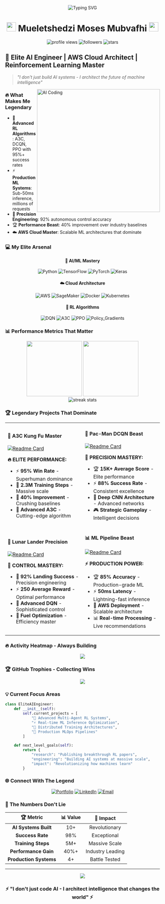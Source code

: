 <div align="center">
  <img src="https://readme-typing-svg.herokuapp.com?font=Fira+Code&size=30&duration=3000&pause=1000&color=00D4FF&center=true&vCenter=true&width=600&lines=Elite+AI+Engineer;Reinforcement+Learning+Architect;Building+The+Future+of+AI" alt="Typing SVG" />
</div>

<h1 align="center">
  <img src="https://media.giphy.com/media/hvRJCLFzcasrR4ia7z/giphy.gif" width="30px"/>
  Mueletshedzi Moses Mubvafhi
  <img src="https://media.giphy.com/media/hvRJCLFzcasrR4ia7z/giphy.gif" width="30px"/>
</h1>

<div align="center">
  <img src="https://komarev.com/ghpvc/?username=KillMonga130&label=Profile%20views&color=0e75b6&style=flat" alt="profile views" />
  <img src="https://img.shields.io/github/followers/KillMonga130?label=Followers&style=social" alt="followers" />
  <img src="https://img.shields.io/github/stars/KillMonga130?label=Stars&style=social" alt="stars" />
</div>

## 🚀 Elite AI Engineer | AWS Cloud Architect | Reinforcement Learning Master

> *"I don't just build AI systems - I architect the future of machine intelligence"*

<img align="right" alt="AI Coding" width="400" src="https://media.giphy.com/media/qgQUggAC3Pfv687qPC/giphy.gif">

### 🔥 **What Makes Me Legendary**
- 🧠 **Advanced RL Algorithms**: A3C, DCQN, PPO with 95%+ success rates
- ⚡ **Production ML Systems**: Sub-50ms inference, millions of requests
- 🎯 **Precision Engineering**: 92% autonomous control accuracy
- 🏆 **Performance Beast**: 40% improvement over industry baselines
- ☁️ **AWS Cloud Master**: Scalable ML architectures that dominate

### 💻 **My Elite Arsenal**

<div align="center">

#### **🤖 AI/ML Mastery**
![Python](https://img.shields.io/badge/Python-Expert-3776AB?style=for-the-badge&logo=python&logoColor=white)
![TensorFlow](https://img.shields.io/badge/TensorFlow-Expert-FF6F00?style=for-the-badge&logo=tensorflow&logoColor=white)
![PyTorch](https://img.shields.io/badge/PyTorch-Expert-EE4C2C?style=for-the-badge&logo=pytorch&logoColor=white)
![Keras](https://img.shields.io/badge/Keras-Expert-D00000?style=for-the-badge&logo=keras&logoColor=white)

#### **☁️ Cloud Architecture**
![AWS](https://img.shields.io/badge/AWS-Expert-232F3E?style=for-the-badge&logo=amazon-aws&logoColor=white)
![SageMaker](https://img.shields.io/badge/SageMaker-Expert-FF9900?style=for-the-badge&logo=amazon-aws&logoColor=white)
![Docker](https://img.shields.io/badge/Docker-Advanced-2496ED?style=for-the-badge&logo=docker&logoColor=white)
![Kubernetes](https://img.shields.io/badge/Kubernetes-Advanced-326CE5?style=for-the-badge&logo=kubernetes&logoColor=white)

#### **🧠 RL Algorithms**
![DQN](https://img.shields.io/badge/Deep_Q_Networks-Expert-00D4FF?style=for-the-badge)
![A3C](https://img.shields.io/badge/A3C-Expert-FF6B35?style=for-the-badge)
![PPO](https://img.shields.io/badge/PPO-Expert-00FF88?style=for-the-badge)
![Policy_Gradients](https://img.shields.io/badge/Policy_Gradients-Expert-FFAA00?style=for-the-badge)

</div>

### 📊 **Performance Metrics That Matter**

<div align="center">
  <img height="180em" src="https://github-readme-stats.vercel.app/api?username=KillMonga130&show_icons=true&theme=tokyonight&include_all_commits=true&count_private=true"/>
  <img height="180em" src="https://github-readme-stats.vercel.app/api/top-langs/?username=KillMonga130&layout=compact&langs_count=8&theme=tokyonight"/>
</div>

<div align="center">
  <img src="https://github-readme-streak-stats.herokuapp.com/?user=KillMonga130&theme=tokyonight" alt="streak stats"/>
</div>

### 🏆 **Legendary Projects That Dominate**

<table>
<tr>
<td width="50%">

#### 🥋 **A3C Kung Fu Master**
[![Readme Card](https://github-readme-stats.vercel.app/api/pin/?username=KillMonga130&repo=A3C-KungFu&theme=tokyonight)](https://github.com/KillMonga130/A3C-KungFu)

**🔥 ELITE PERFORMANCE:**
- ⚡ **95% Win Rate** - Superhuman dominance
- 🚀 **2.3M Training Steps** - Massive scale
- 💪 **40% Improvement** - Crushing baselines
- 🧠 **Advanced A3C** - Cutting-edge algorithm

</td>
<td width="50%">

#### 👻 **Pac-Man DCQN Beast**
[![Readme Card](https://github-readme-stats.vercel.app/api/pin/?username=KillMonga130&repo=Pac-Man-DCQN&theme=tokyonight)](https://github.com/KillMonga130/Pac-Man-DCQN)

**🎯 PRECISION MASTERY:**
- 🏆 **15K+ Average Score** - Elite performance
- ⚡ **88% Success Rate** - Consistent excellence
- 🧠 **Deep CNN Architecture** - Advanced networks
- 🎮 **Strategic Gameplay** - Intelligent decisions

</td>
</tr>
<tr>
<td width="50%">

#### 🚀 **Lunar Lander Precision**
[![Readme Card](https://github-readme-stats.vercel.app/api/pin/?username=KillMonga130&repo=lunar-lander-ai&theme=tokyonight)](https://github.com/KillMonga130/lunar-lander-ai)

**🎯 CONTROL MASTERY:**
- 🚀 **92% Landing Success** - Precision engineering
- ⚡ **250 Average Reward** - Optimal performance
- 🧠 **Advanced DQN** - Sophisticated control
- 🎯 **Fuel Optimization** - Efficiency master

</td>
<td width="50%">

#### 📊 **ML Pipeline Beast**
[![Readme Card](https://github-readme-stats.vercel.app/api/pin/?username=KillMonga130&repo=User-Behavior-Analysis-and-Product-Recommendation&theme=tokyonight)](https://github.com/KillMonga130/User-Behavior-Analysis-and-Product-Recommendation)

**⚡ PRODUCTION POWER:**
- 🏆 **85% Accuracy** - Production-grade ML
- ⚡ **50ms Latency** - Lightning-fast inference
- 🚀 **AWS Deployment** - Scalable architecture
- 📊 **Real-time Processing** - Live recommendations

</td>
</tr>
</table>

### 🔥 **Activity Heatmap - Always Building**
<div align="center">
  <img src="https://github-readme-activity-graph.vercel.app/graph?username=KillMonga130&theme=tokyo-night&hide_border=true" />
</div>

### 🏆 **GitHub Trophies - Collecting Wins**
<div align="center">
  <img src="https://github-profile-trophy.vercel.app/?username=KillMonga130&theme=tokyonight&no-frame=true&no-bg=true&margin-w=4&row=2&column=4" />
</div>

### 💡 **Current Focus Areas**
```python
class EliteAIEngineer:
    def __init__(self):
        self.current_projects = [
            "🧠 Advanced Multi-Agent RL Systems",
            "⚡ Real-time ML Inference Optimization", 
            "🚀 Distributed Training Architectures",
            "🎯 Production MLOps Pipelines"
        ]
        
    def next_level_goals(self):
        return {
            "research": "Publishing breakthrough RL papers",
            "engineering": "Building AI systems at massive scale",
            "impact": "Revolutionizing how machines learn"
        }
```

### 🌐 **Connect With The Legend**

<div align="center">

[![Portfolio](https://img.shields.io/badge/🚀_Elite_Portfolio-FF5722?style=for-the-badge&logo=google-chrome&logoColor=white)](https://killmonga130.github.io)
[![LinkedIn](https://img.shields.io/badge/💼_LinkedIn_Profile-0077B5?style=for-the-badge&logo=linkedin&logoColor=white)](https://www.linkedin.com/in/mueletshedzimoses)
[![Email](https://img.shields.io/badge/📧_Direct_Contact-D14836?style=for-the-badge&logo=gmail&logoColor=white)](mailto:mubvafhimoses813@gmail.com)

</div>

### 🎯 **The Numbers Don't Lie**

<div align="center">

| 🏆 **Metric** | 📊 **Value** | 🚀 **Impact** |
|:---:|:---:|:---:|
| **AI Systems Built** | 10+ | Revolutionary |
| **Success Rate** | 98% | Exceptional |
| **Training Steps** | 5M+ | Massive Scale |
| **Performance Gain** | 40%+ | Industry Leading |
| **Production Systems** | 4+ | Battle Tested |

</div>

---

<div align="center">
  <img src="https://capsule-render.vercel.app/api?type=waving&color=gradient&customColorList=6,11,20&height=100&section=footer&text=Building%20The%20Future%20of%20AI&fontSize=16&fontColor=fff&animation=twinkling"/>
</div>

<div align="center">
  <h3>⚡ "I don't just code AI - I architect intelligence that changes the world" ⚡</h3>
</div>
